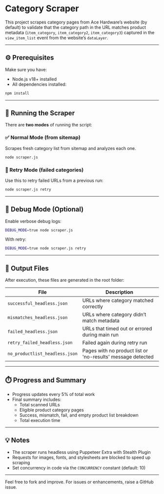 # Category Scraper

This project scrapes category pages from Ace Hardware’s website (by default) to validate that the category path in the URL matches product metadata (`item_category`, `item_category2`, `item_category3`) captured in the `view_item_list` event from the website’s `dataLayer`.

---

## ⚙️ Prerequisites

Make sure you have:

- Node.js v18+ installed
- All dependencies installed:

```bash
npm install
```

---

## 🚀 Running the Scraper

There are **two modes** of running the script:

### ✅ Normal Mode (from sitemap)
Scrapes fresh category list from sitemap and analyzes each one.

```bash
node scraper.js
```

### 🔁 Retry Mode (failed categories)
Use this to retry failed URLs from a previous run:

```bash
node scraper.js retry
```

---

## 🐞 Debug Mode (Optional)
Enable verbose debug logs:

```bash
DEBUG_MODE=true node scraper.js
```

With retry:

```bash
DEBUG_MODE=true node scraper.js retry
```

---

## 📁 Output Files
After execution, these files are generated in the root folder:

| File                          | Description                                                 |
|-------------------------------|-------------------------------------------------------------|
| `successful_headless.json`    | URLs where category matched correctly                       |
| `mismatches_headless.json`    | URLs where category didn’t match metadata                   |
| `failed_headless.json`        | URLs that timed out or errored during main run              |
| `retry_failed_headless.json`  | Failed again during retry run                               |
| `no_productlist_headless.json`| Pages with no product list or 'no-results' message detected |

---

## ⏱️ Progress and Summary

- Progress updates every 5% of total work
- Final summary includes:
  - Total scanned URLs
  - Eligible product category pages
  - Success, mismatch, fail, and empty product list breakdown
  - Total execution time

---

## 💡 Notes
- The scraper runs headless using Puppeteer Extra with Stealth Plugin
- Requests for images, fonts, and stylesheets are blocked to speed up scraping
- Set concurrency in code via the `CONCURRENCY` constant (default: 10)

---

Feel free to fork and improve. For issues or enhancements, raise a GitHub issue.

